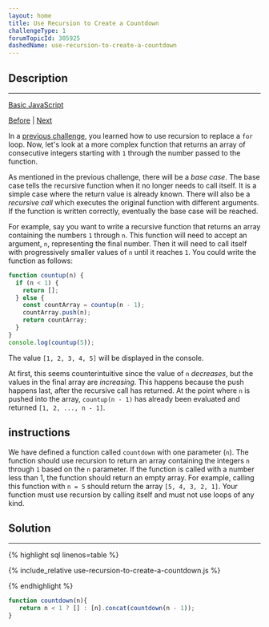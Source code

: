 ```yaml
---
layout: home
title: Use Recursion to Create a Countdown
challengeType: 1
forumTopicId: 305925
dashedName: use-recursion-to-create-a-countdown
---
```


<div class="row">
<div class="columnStmt" markdown="1">

## Description
------

[Basic JavaScript](./README.md) 

[Before](./use-multiple-conditional-ternary-operators.md)  | [Next](./use-recursion-to-create-a-range-of-numbers.md) 

In a [previous challenge](/learn/javascript-algorithms-and-data-structures/basic-javascript/replace-loops-using-recursion), you learned how to use recursion to replace a `for` loop. Now, let's look at a more complex function that returns an array of consecutive integers starting with `1` through the number passed to the function.

As mentioned in the previous challenge, there will be a <dfn>base case</dfn>. The base case tells the recursive function when it no longer needs to call itself. It is a simple case where the return value is already known. There will also be a <dfn>recursive call</dfn> which executes the original function with different arguments. If the function is written correctly, eventually the base case will be reached.

For example, say you want to write a recursive function that returns an array containing the numbers `1` through `n`. This function will need to accept an argument, `n`, representing the final number. Then it will need to call itself with progressively smaller values of `n` until it reaches `1`. You could write the function as follows:

```javascript
function countup(n) {
  if (n < 1) {
    return [];
  } else {
    const countArray = countup(n - 1);
    countArray.push(n);
    return countArray;
  }
}
console.log(countup(5));
```

The value `[1, 2, 3, 4, 5]` will be displayed in the console.

At first, this seems counterintuitive since the value of `n` *decreases*, but the values in the final array are *increasing*. This happens because the push happens last, after the recursive call has returned. At the point where `n` is pushed into the array, `countup(n - 1)` has already been evaluated and returned `[1, 2, ..., n - 1]`.

##  instructions 

We have defined a function called `countdown` with one parameter (`n`). The function should use recursion to return an array containing the integers `n` through `1` based on the `n` parameter. If the function is called with a number less than 1, the function should return an empty array. For example, calling this function with `n = 5` should return the array `[5, 4, 3, 2, 1]`. Your function must use recursion by calling itself and must not use loops of any kind.

</div>
<div class="columnSol" markdown="1">

## Solution
------

{% highlight sql linenos=table %}

{% include_relative use-recursion-to-create-a-countdown.js %}

{% endhighlight %}

</div>
</div>




```js
function countdown(n){
   return n < 1 ? [] : [n].concat(countdown(n - 1));
}
```
